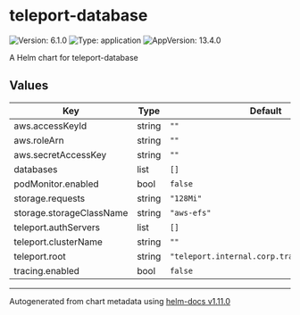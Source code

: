 # teleport-database

![Version: 6.1.0](https://img.shields.io/badge/Version-6.1.0-informational?style=flat-square) ![Type: application](https://img.shields.io/badge/Type-application-informational?style=flat-square) ![AppVersion: 13.4.0](https://img.shields.io/badge/AppVersion-13.4.0-informational?style=flat-square)

A Helm chart for teleport-database

## Values

| Key | Type | Default | Description |
|-----|------|---------|-------------|
| aws.accessKeyId | string | `""` |  |
| aws.roleArn | string | `""` |  |
| aws.secretAccessKey | string | `""` |  |
| databases | list | `[]` |  |
| podMonitor.enabled | bool | `false` |  |
| storage.requests | string | `"128Mi"` |  |
| storage.storageClassName | string | `"aws-efs"` |  |
| teleport.authServers | list | `[]` |  |
| teleport.clusterName | string | `""` |  |
| teleport.root | string | `"teleport.internal.corp.traderepublic.com"` |  |
| tracing.enabled | bool | `false` |  |

----------------------------------------------
Autogenerated from chart metadata using [helm-docs v1.11.0](https://github.com/norwoodj/helm-docs/releases/v1.11.0)
